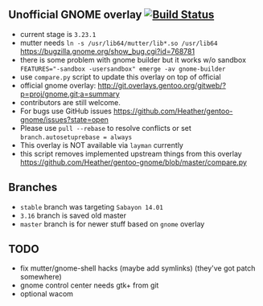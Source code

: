 Unofficial GNOME overlay [![Build Status](https://travis-ci.org/Heather/gentoo-gnome.png?branch=master)](https://travis-ci.org/Heather/gentoo-gnome)
------------------------

 - current stage is `3.23.1`
 - mutter needs `ln -s /usr/lib64/mutter/lib*.so /usr/lib64` https://bugzilla.gnome.org/show_bug.cgi?id=768781
 - there is some problem with gnome builder but it works w/o sandbox `FEATURES="-sandbox -usersandbox" emerge -av gnome-builder`
 - use `compare.py` script to update this overlay on top of official
 - official gnome overlay: http://git.overlays.gentoo.org/gitweb/?p=proj/gnome.git;a=summary
 - contributors are still welcome.
 - For bugs use GitHub issues https://github.com/Heather/gentoo-gnome/issues?state=open
 - Please use `pull --rebase` to resolve conflicts or set `branch.autosetuprebase = always`
 - This overlay is NOT available via `layman` currently
 - this script removes implemented upstream things from this overlay https://github.com/Heather/gentoo-gnome/blob/master/compare.py

Branches
--------

 - `stable` branch was targeting `Sabayon 14.01`
 - `3.16` branch is saved old master
 - `master` branch is for newer stuff based on `gnome` overlay

TODO
----

 - fix mutter/gnome-shell hacks (maybe add symlinks) (they've got patch somewhere)
 - gnome control center needs gtk+ from git
 - optional wacom
